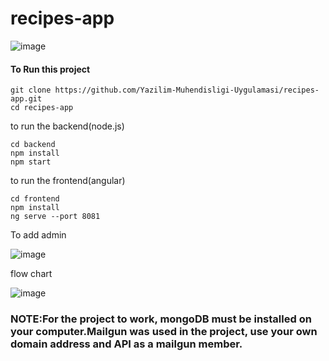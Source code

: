 # recipes-app
![image](https://user-images.githubusercontent.com/84281431/210135549-089134b7-ed6c-4da6-97ea-4465657599d0.png)
#### To Run this project 

```
git clone https://github.com/Yazilim-Muhendisligi-Uygulamasi/recipes-app.git
cd recipes-app
```
to run the backend(node.js)
```
cd backend
npm install 
npm start
```
to run the frontend(angular)
```
cd frontend
npm install
ng serve --port 8081
```

To add admin

![image](https://user-images.githubusercontent.com/84281431/210136122-3d414069-04cd-45da-8f2e-b3f0d0926ac2.png)

flow chart

![image](https://user-images.githubusercontent.com/84281431/210153242-a5fe4e26-e0f9-4d85-9afc-014f064dbe06.png)


### NOTE:For the project to work, mongoDB must be installed on your computer.Mailgun was used in the project, use your own domain address and API as a mailgun member.

